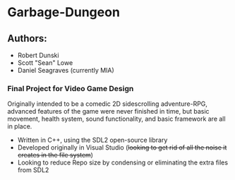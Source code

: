 # Garbage-Dungeon
## Authors: 
+ Robert Dunski 
+ Scott "Sean" Lowe
+ Daniel Seagraves (currently MIA)
### Final Project for Video Game Design

Originally intended to be a comedic 2D sidescrolling adventure-RPG, 
advanced features of the game were never finished in time, but basic movement, 
health system, sound functionality, and basic framework are all in place.

+ Written in C++, using the SDL2 open-source library
+ Developed originally in Visual Studio (~~looking to get rid of all the noise it creates in the file system~~)
+ Looking to reduce Repo size by condensing or eliminating the extra files from SDL2
